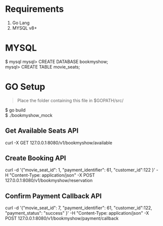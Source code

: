 # Requirements
1) Go Lang  
2) MYSQL v8+ 

# MYSQL
$ mysql 
mysql> CREATE DATABASE bookmyshow;  
mysql> CREATE TABLE movie_seats;  

# GO Setup
> Place the folder containing this file in $GOPATH/src/  
 
$ go build  
$ ./bookmyshow_mock  

## Get Available Seats API
curl -X GET 127.0.0.1:8080/v1/bookmyshow/available

## Create Booking API
curl -d '{"movie_seat_id": 1, "payment_identifier": 61, "customer_id":122 }' -H "Content-Type: application/json"  -X POST 127.0.0.1:8080/v1/bookmyshow/reservation

## Confirm Payment Callback API
curl -d '{"movie_seat_id": 7, "payment_identifier": 61, "customer_id":122, "payment_status": "success" }' -H "Content-Type: application/json"  -X POST 127.0.0.1:8080/v1/bookmyshow/payment/callback
